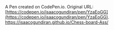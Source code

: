 # 

A Pen created on CodePen.io. Original URL: [https://codepen.io/isaacogundiran/pen/YzaEoGG](https://codepen.io/isaacogundiran/pen/YzaEoGG).
https://isaacogundiran.github.io/Chess-board-Ass/


